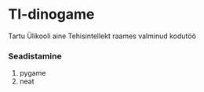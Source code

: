 # TI-dinogame
Tartu Ülikooli aine Tehisintellekt raames valminud kodutöö

### Seadistamine
1. pygame
2. neat
